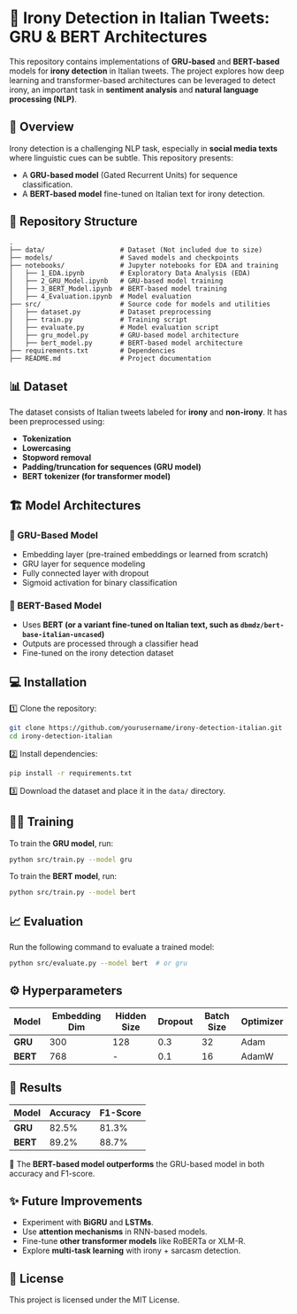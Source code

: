 # 🧠 Irony Detection in Italian Tweets: GRU & BERT Architectures

This repository contains implementations of **GRU-based** and **BERT-based** models for **irony detection** in Italian tweets. The project explores how deep learning and transformer-based architectures can be leveraged to detect irony, an important task in **sentiment analysis** and **natural language processing (NLP)**.

## 🚀 Overview

Irony detection is a challenging NLP task, especially in **social media texts** where linguistic cues can be subtle. This repository presents:

- A **GRU-based model** (Gated Recurrent Units) for sequence classification.
- A **BERT-based model** fine-tuned on Italian text for irony detection.

## 📂 Repository Structure

```
.
├── data/                   # Dataset (Not included due to size)
├── models/                 # Saved models and checkpoints
├── notebooks/              # Jupyter notebooks for EDA and training
│   ├── 1_EDA.ipynb         # Exploratory Data Analysis (EDA)
│   ├── 2_GRU_Model.ipynb   # GRU-based model training
│   ├── 3_BERT_Model.ipynb  # BERT-based model training
│   ├── 4_Evaluation.ipynb  # Model evaluation
├── src/                    # Source code for models and utilities
│   ├── dataset.py          # Dataset preprocessing
│   ├── train.py            # Training script
│   ├── evaluate.py         # Model evaluation script
│   ├── gru_model.py        # GRU-based model architecture
│   ├── bert_model.py       # BERT-based model architecture
├── requirements.txt        # Dependencies
├── README.md               # Project documentation
```

## 📊 Dataset

The dataset consists of Italian tweets labeled for **irony** and **non-irony**. It has been preprocessed using:

- **Tokenization**
- **Lowercasing**
- **Stopword removal**
- **Padding/truncation for sequences (GRU model)**
- **BERT tokenizer (for transformer model)**

## 🏗️ Model Architectures

### 🔹 GRU-Based Model
- Embedding layer (pre-trained embeddings or learned from scratch)
- GRU layer for sequence modeling
- Fully connected layer with dropout
- Sigmoid activation for binary classification

### 🔹 BERT-Based Model
- Uses **BERT (or a variant fine-tuned on Italian text, such as `dbmdz/bert-base-italian-uncased`)**
- Outputs are processed through a classifier head
- Fine-tuned on the irony detection dataset

## 💻 Installation

1️⃣ Clone the repository:
```bash
git clone https://github.com/yourusername/irony-detection-italian.git
cd irony-detection-italian
```

2️⃣ Install dependencies:
```bash
pip install -r requirements.txt
```

3️⃣ Download the dataset and place it in the `data/` directory.

## 🏋️‍♂️ Training

To train the **GRU model**, run:
```bash
python src/train.py --model gru
```

To train the **BERT model**, run:
```bash
python src/train.py --model bert
```

## 📈 Evaluation

Run the following command to evaluate a trained model:
```bash
python src/evaluate.py --model bert  # or gru
```

## ⚙️ Hyperparameters

| Model | Embedding Dim | Hidden Size | Dropout | Batch Size | Optimizer |
|--------|---------------|--------------|---------|------------|-----------|
| **GRU**  | 300           | 128          | 0.3     | 32         | Adam      |
| **BERT** | 768           | -            | 0.1     | 16         | AdamW     |

## 📌 Results

| Model  | Accuracy | F1-Score |
|--------|---------|----------|
| **GRU**  | 82.5%   | 81.3%    |
| **BERT** | 89.2%   | 88.7%    |

🚀 The **BERT-based model outperforms** the GRU-based model in both accuracy and F1-score.

## ✨ Future Improvements

- Experiment with **BiGRU** and **LSTMs**.
- Use **attention mechanisms** in RNN-based models.
- Fine-tune **other transformer models** like RoBERTa or XLM-R.
- Explore **multi-task learning** with irony + sarcasm detection.

## 📜 License

This project is licensed under the MIT License.

